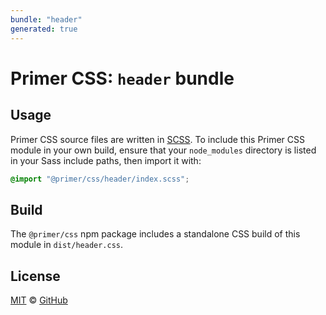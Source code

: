 ```yaml
---
bundle: "header"
generated: true
---
```


# Primer CSS: `header` bundle

## Usage

Primer CSS source files are written in [SCSS]. To include this Primer CSS module in your own build, ensure that your `node_modules` directory is listed in your Sass include paths, then import it with:

```scss
@import "@primer/css/header/index.scss";
```

## Build

The `@primer/css` npm package includes a standalone CSS build of this module in `dist/header.css`.

## License

[MIT](https://github.com/primer/css/blob/main/LICENSE) &copy; [GitHub](https://github.com/)


[scss]: https://sass-lang.com/documentation/syntax#scss

